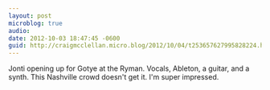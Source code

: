 ```yaml
---
layout: post
microblog: true
audio: 
date: 2012-10-03 18:47:45 -0600
guid: http://craigmcclellan.micro.blog/2012/10/04/t253657627995828224.html
---
```

Jonti opening up for Gotye at the Ryman. Vocals, Ableton, a guitar, and  a synth. This Nashville crowd doesn't get it. I'm super impressed.
